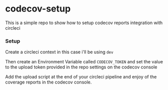 # codecov-setup


This is a simple repo to show how to setup codecov reports integration
with circleci

### Setup

Create a circleci context in this case i'll be using `dev`

Then create an Environment Variable called `CODECOV_TOKEN` and set the value to the upload token provided in the repo settings on the codecov console

Add the upload script at the end of your circleci pipeline and enjoy of the coverage reports in the codecov console. 
